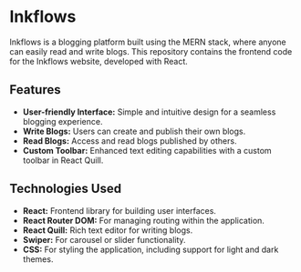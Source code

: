 # Inkflows

Inkflows is a blogging platform built using the MERN stack, where anyone can easily read and write blogs. This repository contains the frontend code for the Inkflows website, developed with React.

## Features

- **User-friendly Interface:** Simple and intuitive design for a seamless blogging experience.
- **Write Blogs:** Users can create and publish their own blogs.
- **Read Blogs:** Access and read blogs published by others.
- **Custom Toolbar:** Enhanced text editing capabilities with a custom toolbar in React Quill.

## Technologies Used

- **React:** Frontend library for building user interfaces.
- **React Router DOM:** For managing routing within the application.
- **React Quill:** Rich text editor for writing blogs.
- **Swiper:** For carousel or slider functionality.
- **CSS:** For styling the application, including support for light and dark themes. 